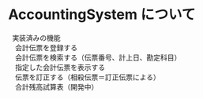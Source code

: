 # AccountingSystem について  
  
実装済みの機能  
　会計伝票を登録する  
　会計伝票を検索する（伝票番号、計上日、勘定科目）  
　指定した会計伝票を表示する  
　伝票を訂正する（相殺伝票＝訂正伝票による）  
　合計残高試算表（開発中）
 
